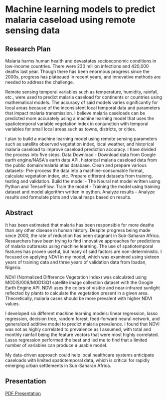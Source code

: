 # Machine learning models to predict malaria caseload using remote sensing data


## Research Plan
Malaria harms human health and devastates socioeconomic conditions in low-income countries. There were 230 million infections and 420,000 deaths last year. Though there has been enormous progress since the 2000s, progress has plateaued in recent years, and innovative methods are needed to address the challenge. 

Remote sensing temporal variables such as temperature, humidity, rainfall, etc., were used to predict malaria caseload for continents or countries using mathematical models. The accuracy of said models varies significantly for local areas because of the inconsistent local temporal data and parameters that impact malaria transmission. I believe malaria caseloads can be predicted more accurately using a machine learning model that uses the spatiotemporal variable vegetation index in conjunction with temporal variables for small local areas such as towns, districts, or cities. 

I plan to build a machine learning model using remote sensing parameters such as satellite observed vegetation index, local weather, and historical malaria caseload to improve caseload prediction accuracy. I have divided the process into five steps.
Data Download - Download data from Google earth engine/NASA's earth data API, historical malaria caseload data from the public domain/malaria atlas database.
Clean and prepare various datasets- Pre-process the data into a machine-consumable format, calculate vegetation index, etc. Prepare different datasets from training, testing and validation.
Build the model - The Neural net model written using Python and TensorFlow.
Train the model - Training the model using training dataset and model algorithm written in python.
Analyze results - Analyze results and formulate plots and visual maps based on results.


## Abstract
It has been estimated that malaria has been responsible for more deaths than any other disease in human history. Despite progress being made since 2000, the rate of reduction has been stagnant in Sub-Saharan Africa. Researchers have been trying to find innovative approaches for predictions of malaria outbreaks using machine learning. The use of spatiotemporal features has proven useful, but many of said factors are non-deterministic. I focused on applying NDVI in my model, which was examined using sixteen years of training data and three years of validation data from Ibadan, Nigeria.

NDVI (Normalized Difference Vegetation Index) was calculated using MODIS/006/MOD13Q1 satellite image collection dataset with the Google Earth Engine API. NDVI uses the colors of visible and near-infrared sunlight reflected by plants to calculate the vegetation present in a given area. Theoretically, malaria cases should be more prevalent with higher NDVI values. 

I developed six different machine learning models: linear regression, lasso regression, decision tree, random forest, feed-forward neural network, and generalized additive model to predict malaria prevalence. 
I found that NDVI was not as highly correlated to prevalence as I assumed, with total and monthly rainfall being the feature vectors that were most highly correlated. Lasso regression performed the best and led me to find that a limited number of variables can produce a usable model.

My data-driven approach could help local healthcare systems anticipate caseloads with limited spatiotemporal data, which is critical for rapidly emerging urban settlements in Sub-Saharan Africa.


## Presentation
[PDF Presentation](http://www.sefmd.org/ArchiveUploads/2021/2190/2190_02.pdf)

